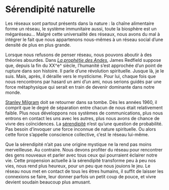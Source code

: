# Sérendipité naturelle

Les réseaux sont partout présents dans la nature : la chaîne alimentaire forme un réseau, le système immunitaire aussi, toute la biosphère est un mégaréseau… Malgré cette universalité des réseaux, nous avons du mal à intégrer le fait que nous appartenons nous-mêmes à un réseau social d’une densité de plus en plus grande.

Lorsque nous refusons de penser réseau, nous pouvons aboutir à des théories absurdes. Dans [*La prophétie des Andes*](http://www.amazon.fr/exec/obidos/redirect?link_code=ur2&tag=tcrouzetcom-21&camp=1642&creative=6746&path=ASIN%2F2290338036%2Fqid%3D1145952524%2Fsr%3D8-1%2Fref%3Dsr_8_xs_ap_i1_xgl), James Redfield suppose que, depuis la fin du XX^e^ siècle, l’humanité s’est approchée d’un point de rupture dans son histoire. Il parle d’une révolution spirituelle. Jusque là, je le suis. Mais, après, il déraille vers le mysticisme. Pour lui, chaque fois que nous rencontrons par hasard un ami d’un ami, nous serions guidés par une force métaphysique qui serait en train de devenir dominante dans notre monde.

[Stanley Milgram](http://www.tcrouzet.com/connecteurs/milgram.php) doit se retourner dans sa tombe. Dès les années 1960, il comprit que le degré de séparation entre chacun de nous était relativement faible. Plus nous développons nos systèmes de communications, plus nous entrons en contact les uns avec les autres, plus nous avons de chance de vivre des coïncidences. La [sérendipité](http://fr.wikipedia.org/wiki/S%C3%A9rendipit%C3%A9) n’est qu’une question de probabilité. Pas besoin d’invoquer une force inconnue de nature spirituelle. Ou alors cette force s’appelle conscience collective, c’est le réseau lui-même.

Que la sérendipité n’ait pas une origine mystique ne la rend pas moins merveilleuse. Au contraire. Nous devons profiter du réseau pour rencontrer des gens nouveaux et parler avec tous ceux qui pourraient éclairer notre vie. Cette propension actuelle à la sérendipité transforme peu à peu nos vies, nous rend plus heureux, pour un peu que nous jouions le jeu. Le réseau nous met en contact de tous les êtres humains, il suffit de laisser les connexions se faire, leur donner parfois un petit coup de pouce, et vivre devient soudain beaucoup plus amusant.